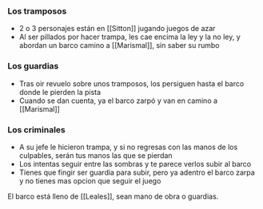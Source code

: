 
### Los tramposos
- 2 o 3 personajes están en [[Sitton]] jugando juegos de azar
- Al ser pillados por hacer trampa, les cae encima la ley y la no ley, y abordan un barco camino a [[Marismal]], sin saber su rumbo

### Los guardias
- Tras oir revuelo sobre unos tramposos, los persiguen hasta el barco donde le pierden la pista
- Cuando se dan cuenta, ya el barco zarpó y van en camino a [[Marismal]]

### Los criminales
- A su jefe le hicieron trampa, y si no regresas con las manos de los culpables, serán tus manos las que se pierdan
- Los intentas seguir entre las sombras y te parece verlos subir al barco
- Tienes que fingir ser guardia para subir, pero ya adentro el barco zarpa y no tienes mas opcion que seguir el juego


El barco está lleno de [[Leales]], sean mano de obra o guardias. 